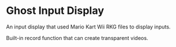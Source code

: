 # Ghost Input Display

An input display that used Mario Kart Wii RKG files to display inputs.

Built-in record function that can create transparent videos.
